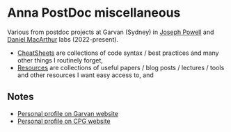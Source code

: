 # Anna PostDoc miscellaneous

Various from postdoc projects at Garvan (Sydney) in [Joseph Powell](https://www.garvan.org.au/people/researchers/joseph-powell) and [Daniel MacArthur](https://www.garvan.org.au/people/researchers/daniel-macarthur) labs (2022-present).

* [CheatSheets](CheatSheets/) are collections of code syntax / best practices and many other things I routinely forget,
* [Resources](Resources/) are collections of useful papers / blog posts / lectures / tools and other resources I want easy access to, and


## Notes

* [Personal profile on Garvan website](https://www.garvan.org.au/people/researchers/anna-cuomo)
* [Personal profile on CPG website](https://populationgenomics.org.au/person/anna-cuomo-2/)
